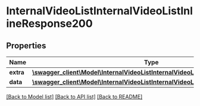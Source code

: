 # InternalVideoListInternalVideoListInlineResponse200

## Properties
Name | Type | Description | Notes
------------ | ------------- | ------------- | -------------
**extra** | [**\swagger_client\Model\InternalVideoListInternalVideoListExtraBody**](InternalVideoListInternalVideoListExtraBody.md) |  | [optional] 
**data** | [**\swagger_client\Model\InternalVideoListInternalVideoListInlineResponse200Data**](InternalVideoListInternalVideoListInlineResponse200Data.md) |  | [optional] 

[[Back to Model list]](../README.md#documentation-for-models) [[Back to API list]](../README.md#documentation-for-api-endpoints) [[Back to README]](../README.md)

